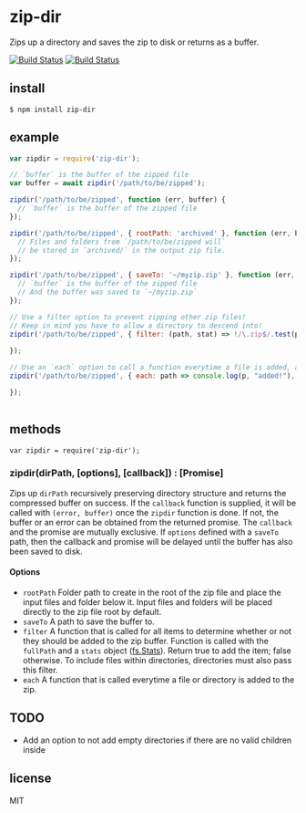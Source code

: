 # zip-dir

Zips up a directory and saves the zip to disk or returns as a buffer.

[![Build Status](http://img.shields.io/travis/jsantell/node-zip-dir.svg?style=flat-square)](https://travis-ci.org/jsantell/node-zip-dir)
[![Build Status](http://img.shields.io/npm/v/zip-dir.svg?style=flat-square)](https://www.npmjs.org/package/zip-dir)

## install

```
$ npm install zip-dir
```

## example

```javascript
var zipdir = require('zip-dir');

// `buffer` is the buffer of the zipped file
var buffer = await zipdir('/path/to/be/zipped');

zipdir('/path/to/be/zipped', function (err, buffer) {
  // `buffer` is the buffer of the zipped file
});

zipdir('/path/to/be/zipped', { rootPath: 'archived' }, function (err, buffer) {
  // Files and folders from `/path/to/be/zipped will`
  // be stored in `archived/` in the output zip file.
});

zipdir('/path/to/be/zipped', { saveTo: '~/myzip.zip' }, function (err, buffer) {
  // `buffer` is the buffer of the zipped file
  // And the buffer was saved to `~/myzip.zip`
});

// Use a filter option to prevent zipping other zip files!
// Keep in mind you have to allow a directory to descend into!
zipdir('/path/to/be/zipped', { filter: (path, stat) => !/\.zip$/.test(path) }, function (err, buffer) {
  
});

// Use an `each` option to call a function everytime a file is added, and receives the path
zipdir('/path/to/be/zipped', { each: path => console.log(p, "added!"), function (err, buffer) {

});
  
```

## methods

```
var zipdir = require('zip-dir');
```

### zipdir(dirPath, [options], [callback]) : [Promise]

Zips up `dirPath` recursively preserving directory structure and returns
the compressed buffer on success. If the `callback` function is supplied, it will be called with `(error, buffer)` once the `zipdir` function is done. If not, the buffer or an error can be obtained from the returned promise. The `callback` and the promise are mutually exclusive. If `options` defined with a `saveTo` path, then the callback and promise will be delayed until the buffer has also
been saved to disk.

#### Options

* `rootPath` Folder path to create in the root of the zip file and place the input files and folder below it. Input files and folders will be placed directly to the zip file root by default.
* `saveTo` A path to save the buffer to.
* `filter` A function that is called for all items to determine whether or not they should be added to the zip buffer. Function is called with the `fullPath` and a `stats` object ([fs.Stats](http://nodejs.org/api/fs.html#fs_class_fs_stats)). Return true to add the item; false otherwise. To include files within directories, directories must also pass this filter.
* `each` A function that is called everytime a file or directory is added to the zip.

## TODO

* Add an option to not add empty directories if there are no valid children inside

## license

MIT
